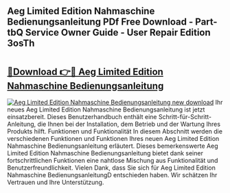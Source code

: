## Aeg Limited Edition Nahmaschine Bedienungsanleitung PDf Free Download - Part-tbQ Service Owner Guide - User Repair Edition 3osTh

# <h2><a href="http://df662w.blite.top/?on=Aeg+Limited+Edition+Nahmaschine+Bedienungsanleitung">🔗Download 👉🔴 Aeg Limited Edition Nahmaschine Bedienungsanleitung</a></h2>

[![Aeg Limited Edition Nahmaschine Bedienungsanleitung new download](https://i.imgur.com/lujVjoI.png)](http://df662w.blite.top/?on=Aeg+Limited+Edition+Nahmaschine+Bedienungsanleitung)
Ihr neues Aeg Limited Edition Nahmaschine Bedienungsanleitung ist jetzt einsatzbereit. Dieses Benutzerhandbuch enthält eine Schritt-für-Schritt-Anleitung, die Ihnen bei der Installation, dem Betrieb und der Wartung Ihres Produkts hilft. Funktionen und Funktionalität In diesem Abschnitt werden die verschiedenen Funktionen und Funktionen Ihres neuen Aeg Limited Edition Nahmaschine Bedienungsanleitung erläutert. Dieses bemerkenswerte Aeg Limited Edition Nahmaschine Bedienungsanleitung bietet dank seiner fortschrittlichen Funktionen eine nahtlose Mischung aus Funktionalität und Benutzerfreundlichkeit. Vielen Dank, dass Sie sich für Aeg Limited Edition Nahmaschine BedienungsanleitungD entschieden haben. Wir schätzen Ihr Vertrauen und Ihre Unterstützung.
